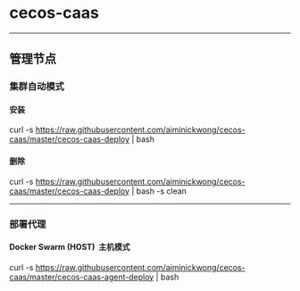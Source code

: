 # cecos-caas
----
## 管理节点
### 集群自动模式
#### 安装
curl -s https://raw.githubusercontent.com/aiminickwong/cecos-caas/master/cecos-caas-deploy | bash
#### 删除
curl -s https://raw.githubusercontent.com/aiminickwong/cecos-caas/master/cecos-caas-deploy | bash -s clean

----
### 部署代理
#### Docker Swarm (HOST)  主机模式
curl -s https://raw.githubusercontent.com/aiminickwong/cecos-caas/master/cecos-caas-agent-deploy | bash


